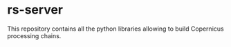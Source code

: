 # rs-server
This repository contains all the python libraries allowing to build Copernicus processing chains.
